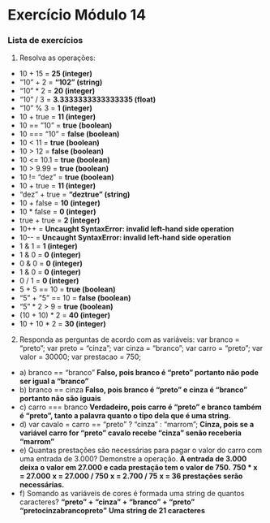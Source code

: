# __Exercício Módulo 14__

### Lista de exercícios

1. Resolva as operações:
* 10 + 15 = __25 (integer)__
* “10” + 2 = __“102” (string)__
* “10” * 2 = __20 (integer)__
* “10” / 3 = __3.3333333333333335 (float)__
* “10” % 3 = __1 (integer)__
* 10 + true = __11 (integer)__
* 10 == ”10” = __true (boolean)__
* 10 === “10” = __false (boolean)__
* 10 < 11 = __true (boolean)__
* 10 > 12 = __false (boolean)__
* 10 <= 10.1 = __true (boolean)__
* 10 > 9.99 = __true (boolean)__
* 10 != “dez” = __true (boolean)__
* 10 + true = __11 (integer)__
* “dez” + true = __“deztrue” (string)__
* 10 + false = __10 (integer)__
* 10 * false = __0 (integer)__
* true + true = __2 (integer)__
* 10++ = __Uncaught SyntaxError: invalid left-hand side operation__
* 10-- = __Uncaught SyntaxError: invalid left-hand side operation__
* 1 & 1 = __1 (integer)__
* 1 & 0 = __0 (integer)__
* 0 & 0 = __0 (integer)__
* 1 & 0 = __0 (integer)__
* 0 / 1 = __0 (integer)__
* 5 + 5 == 10 = __true (boolean)__
* “5” + ”5” == 10 = __false (boolean)__
* “5” * 2 > 9 = __true (boolean)__
* (10 + 10) * 2 = __40 (integer)__
* 10 + 10 * 2 = __30 (integer)__

2. Responda as perguntas de acordo com as variáveis:
var branco = “preto”; 
var preto = “cinza”; 
var cinza = “branco”; 
var carro = “preto”; 
var valor = 30000; 
var prestacao = 750;

* a) branco == “branco” 
	__Falso, pois branco é “preto” portanto não pode ser igual a “branco”__
* b) branco == cinza 
	__Falso, pois branco é “preto” e cinza é “branco” portanto não são iguais__
* c) carro === branco 
	__Verdadeiro, pois carro é “preto” e branco também é “preto”, tanto a palavra quanto o tipo dela que é uma string.__
* d) var cavalo = carro == “preto” ? “cinza” : “marrom”;
	__Cinza, pois se a variável carro for “preto” cavalo recebe “cinza” senão receberia “marrom”__
* e) Quantas prestações são necessárias para pagar o valor do carro com uma entrada de 3.000? Demonstre a operação. 
	__A entrada de 3.000 deixa o valor em 27.000 e cada prestação tem o valor de 750.__ 
	__750 * x = 27.000__
	__x = 27.000 / 750__
	__x = 2.700 / 75__
	__x = 36 prestações serão necessárias.__
* f) Somando as variáveis de cores é formada uma string de quantos caracteres?
    __“preto” + “cinza” + “branco” + “preto”__
    __“pretocinzabrancopreto”__
    __Uma string de 21 caracteres__


